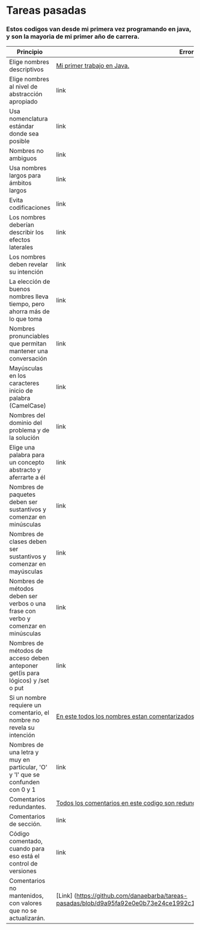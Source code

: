 # Tareas pasadas 
### Estos codigos van desde mi primera vez programando en java, y son la mayoria de mi primer año de carrera.

| Principio | Error |
| --- | --- |
| Elige nombres descriptivos | [Mi primer trabajo en Java.](https://github.com/danaebarba/tareas-pasadas/blob/6ad3aff4677c478eaad59bc76b52738ca54be7b0/Tema1b.java#L24) |
| Elige nombres al nivel de abstracción apropiado	| link |
| Usa nomenclatura estándar donde sea posible	| link |
| Nombres no ambiguos	| link |
| Usa nombres largos para ámbitos largos	| link |
| Evita codificaciones	| link  |
| Los nombres deberían describir los efectos laterales	| link |
| Los nombres deben revelar su intención | link |
| La elección de buenos nombres lleva tiempo, pero ahorra más de lo que toma | link |
| Nombres pronunciables que permitan mantener una conversación	| link |
| Mayúsculas en los caracteres inicio de palabra (CamelCase)	| link |
| Nombres del dominio del problema y de la solución	| link |
| Elige una palabra para un concepto abstracto y aferrarte a él	| link |
| Nombres de paquetes deben ser sustantivos y comenzar en minúsculas	| link |
| Nombres de clases deben ser sustantivos y comenzar en mayúsculas	| link |
| Nombres de métodos deben ser verbos o una frase con verbo y comenzar en minúsculas	| link |
| Nombres de métodos de acceso deben anteponer get(is para lógicos) y /set o put	| link |
| Si un nombre requiere un comentario, el nombre no revela su intención	| [En este todos los nombres estan comentarizados.](https://github.com/danaebarba/tareas-pasadas/blob/6ad3aff4677c478eaad59bc76b52738ca54be7b0/tictactoe/Player.java#L54) |
| Nombres de una letra y muy en particular, 'O' y 'l' que se confunden con 0 y 1	| link |
| Comentarios redundantes. | [Todos los comentarios en este codigo son redundantes.](https://github.com/danaebarba/tareas-pasadas/blob/5f51e62b1af231b22c5107350b44b4dbf66ef7f9/tictactoe/Tictactoe.java#L21) |
| Comentarios de sección. | link |
| Código comentado, cuando para eso está el control de versiones | link | 
| Comentarios no mantenidos, con valores que no se actualizarán. | [Link] (https://github.com/danaebarba/tareas-pasadas/blob/d9a95fa92e0e0b73e24ce1992c1a0038e2f4e65a/reto4.2/Reto4.java#L180) | 

